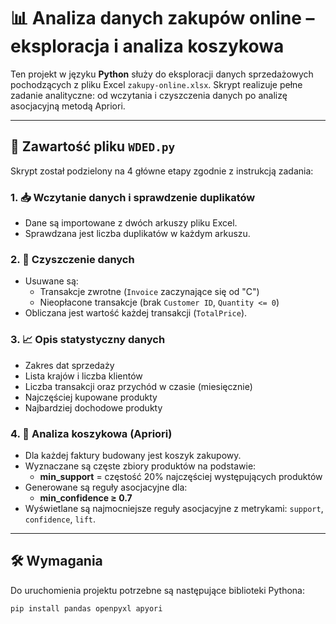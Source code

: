 # 📊 Analiza danych zakupów online – eksploracja i analiza koszykowa

Ten projekt w języku **Python** służy do eksploracji danych sprzedażowych pochodzących z pliku Excel `zakupy-online.xlsx`. Skrypt realizuje pełne zadanie analityczne: od wczytania i czyszczenia danych po analizę asocjacyjną metodą Apriori.

---

## 🧩 Zawartość pliku `WDED.py`

Skrypt został podzielony na 4 główne etapy zgodnie z instrukcją zadania:

### 1. 📥 Wczytanie danych i sprawdzenie duplikatów
- Dane są importowane z dwóch arkuszy pliku Excel.
- Sprawdzana jest liczba duplikatów w każdym arkuszu.

### 2. 🧹 Czyszczenie danych
- Usuwane są:
  - Transakcje zwrotne (`Invoice` zaczynające się od "C")
  - Nieopłacone transakcje (brak `Customer ID`, `Quantity <= 0`)
- Obliczana jest wartość każdej transakcji (`TotalPrice`).

### 3. 📈 Opis statystyczny danych
- Zakres dat sprzedaży
- Lista krajów i liczba klientów
- Liczba transakcji oraz przychód w czasie (miesięcznie)
- Najczęściej kupowane produkty
- Najbardziej dochodowe produkty

### 4. 🛒 Analiza koszykowa (Apriori)
- Dla każdej faktury budowany jest koszyk zakupowy.
- Wyznaczane są częste zbiory produktów na podstawie:
  - **min_support** = częstość 20% najczęściej występujących produktów
- Generowane są reguły asocjacyjne dla:
  - **min_confidence ≥ 0.7**
- Wyświetlane są najmocniejsze reguły asocjacyjne z metrykami: `support`, `confidence`, `lift`.

---

## 🛠️ Wymagania

Do uruchomienia projektu potrzebne są następujące biblioteki Pythona:

```bash
pip install pandas openpyxl apyori
